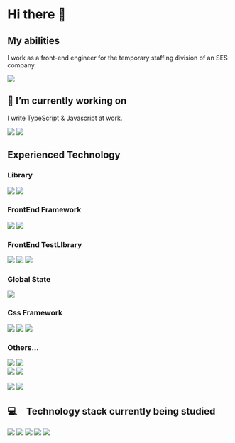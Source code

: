 # Hi there 👋

## My abilities
I work as a front-end engineer for the temporary staffing division of an SES company.  

<img src="https://img.shields.io/badge/-FrontendEngineer-00A98F.svg?logo=&style=plastic">  


## 🔭 I’m currently working on
I write TypeScript & Javascript at work.  

<img src="https://img.shields.io/badge/-Typescript-fff.svg?logo=typescript&style=plastic">  <img src="https://img.shields.io/badge/-Javascript-fff.svg?logo=javascript&style=popout">  


## Experienced Technology  

### Library

<img src="https://img.shields.io/badge/-React-fff.svg?logo=react&style=plastic">  <img src="https://img.shields.io/badge/-React%20Native-fff.svg?logo=react&style=plastic">  

### FrontEnd Framework
<img src="https://img.shields.io/badge/-Next.js-000000.svg?logo=next.js&style=plastic">  <img src="https://img.shields.io/badge/-Expo-000.svg?logo=expo&style=plastic">  

### FrontEnd TestLIbrary
<img src="https://img.shields.io/badge/-Storybook-fff.svg?logo=storybook&style=plastic">  <img src="https://img.shields.io/badge/-Jest-ff.svg?logo=jest&style=plastic">  <img src="https://img.shields.io/badge/-Testing%20library-000.svg?logo=testing%20library&style=plastic">  

### Global State
<img src="https://img.shields.io/badge/-Recoil-fff.svg?logo=recoil&style=plastic">  

### Css Framework
<img src="https://img.shields.io/badge/-MUI-fff.svg?logo=MUI&style=plastic">  <img src="https://img.shields.io/badge/-styled%20components-fff.svg?logo=styled-components&style=plastic"> 
 <img src="https://img.shields.io/badge/-Emotion-D26AC2.svg?logo=&style=plastic">


 ### Others...
<img src="https://img.shields.io/badge/-Github-181717.svg?logo=github&style=plastic">  <img src="https://img.shields.io/badge/-Gitlab-fff.svg?logo=gitlab&style=plastic">  
<img src="https://img.shields.io/badge/-Xcode-fff.svg?logo=xcode&style=plastic">  <img src="https://img.shields.io/badge/-Android%20Studio-fff.svg?logo=android&style=plastic">　　

<img src="https://img.shields.io/badge/-AWS%20Cognito-232F3E.svg?logo=amazon&style=plastic">  <img src="https://img.shields.io/badge/-AWS%20CodeCommit-232F3E.svg?logo=amazon&style=plastic">  

## 💻　Technology stack currently being studied　　
<img src="https://img.shields.io/badge/-Graphql-E10098.svg?logo=graphql&style=plastic">  <img src="https://img.shields.io/badge/-Prisma-512DA8.svg?logo=Prisma&style=plastic">  <img src="https://img.shields.io/badge/-hono-fff.svg?logo=hono&style=plastic">  <img src="https://img.shields.io/badge/-Docker-fff.svg?logo=docker&style=plastic">  <img src="https://img.shields.io/badge/-Postgresql-fff.svg?logo=postgresql&style=plastic">  
  
  
<!--
- 🌱 I’m currently learning TypeScript  
     TypeScriptをベースにエンジニアとしての技術力向上を目指しています。  
     今後はバックエンドエンジニアに転向したいと考えています。　　

- 
   - supabase
   - GraphQL
   - Prisma
   - hono
   - Github actions
   - Docker
   - postgreSQL  



<img src="https://img.shields.io/badge/-Typescript-fff.svg?logo=typescript&style=plastic">
<!--
**gtn-74/gtn-74** is a ✨ _special_ ✨ repository because its `README.md` (this file) appears on your GitHub profile.

Here are some ideas to get you started:

- 🔭 I’m currently working on ...
- 🌱 I’m currently learning ...
- 👯 I’m looking to collaborate on ...
- 🤔 I’m looking for help with ...
- 💬 Ask me about ...
- 📫 How to reach me: ...
- 😄 Pronouns: ...
- ⚡ Fun fact: ...
-->
